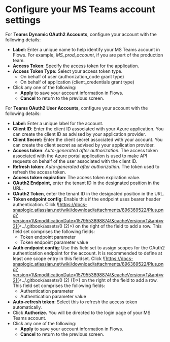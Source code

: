 # Configure your MS Teams account settings

For **Teams Dynamic OAuth2 Accounts**, configure your account with the following details:

* **Label:** Enter a unique name to help identify your MS Teams account in Flows. For example, _MS\_prod\_account_, if you are part of the production team.
* **Access Token**: Specify the access token for the application.
* **Access Token Type:** Select your access token type.
  * On behalf of user (authorization\_code grant type)
  * On behalf of application (client\_credentials grant type)
* Click any one of the following:
  * **Apply** to save your account information in Flows.
  * **Cancel** to return to the previous screen.

For **Teams OAuth2 User Accounts**, configure your account with the following details:

* **Label:** Enter a unique label for the account.
* **Client ID**: Enter the client ID associated with your Azure application. You can create the client ID as advised by your application provider.
* **Client Secret:** Enter the client secret associated with your account. You can create the client secret as advised by your application provider.
* **Access token**: _Auto-generated after authorization._ The access token associated with the Azure portal application is used to make API requests on behalf of the user associated with the client ID.
* **Refresh token**: _Auto-generated after authorization_. The token used to refresh the access token.
* **Access token expiration**: The access token expiration value.
* **OAuth2 Endpoint,** enter the tenant ID in the designated position in the URL.
* **OAuth2 Token**, enter the tenant ID in the designated position in the URL.
* **Token endpoint config**: Enable this if the endpoint uses bearer header authentication. Click ![https://docs-snaplogic.atlassian.net/wiki/download/attachments/896369522/Plus.png?version=1\&modificationDate=1579553898874\&cacheVersion=1\&api=v2](<../.gitbook/assets/0 (2)>) on the right of the field to add a row. This field set comprises the following fields:
  * Token endpoint parameter
  * Token endpoint parameter value
* **Auth endpoint config**: Use this field set to assign scopes for the OAuth2 authentication endpoint for the account. It is recommended to define at least one scope entry in this fieldset. Click ![https://docs-snaplogic.atlassian.net/wiki/download/attachments/896369522/Plus.png?version=1\&modificationDate=1579553898874\&cacheVersion=1\&api=v2](<../.gitbook/assets/0 (2) (1)>) on the right of the field to add a row. This field set comprises the following fields:
  * Authentication parameter
  * Authentication parameter value
* **Auto-refresh token**: Select this to refresh the access token automatically.
* Click **Authorize.** You will be directed to the login page of your MS Teams account.
* Click any one of the following:
  * **Apply** to save your account information in Flows.
  * **Cancel** to return to the previous screen.
